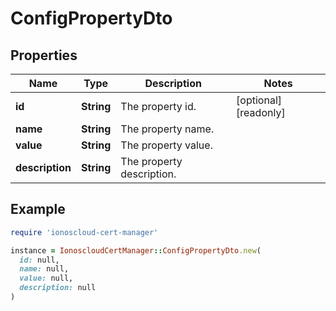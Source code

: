 # ConfigPropertyDto

## Properties

| Name | Type | Description | Notes |
| ---- | ---- | ----------- | ----- |
| **id** | **String** | The property id. | [optional][readonly] |
| **name** | **String** | The property name. |  |
| **value** | **String** | The property value. |  |
| **description** | **String** | The property description. |  |

## Example

```ruby
require 'ionoscloud-cert-manager'

instance = IonoscloudCertManager::ConfigPropertyDto.new(
  id: null,
  name: null,
  value: null,
  description: null
)
```
